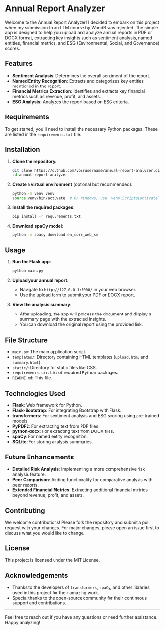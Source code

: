 # Annual Report Analyzer

Welcome to the Annual Report Analyzer! I decided to embark on this project when my submission to an LLM course by WandB was rejected. The simple app is designed to help you upload and analyze annual reports in PDF or DOCX format, extracting key insights such as sentiment analysis, named entities, financial metrics, and ESG (Environmental, Social, and Governance) scores.

## Features

- **Sentiment Analysis**: Determines the overall sentiment of the report.
- **Named Entity Recognition**: Extracts and categorizes key entities mentioned in the report.
- **Financial Metrics Extraction**: Identifies and extracts key financial metrics such as revenue, profit, and assets.
- **ESG Analysis**: Analyzes the report based on ESG criteria.

## Requirements

To get started, you'll need to install the necessary Python packages. These are listed in the `requirements.txt` file.

## Installation

1. **Clone the repository**:
    ```sh
    git clone https://github.com/yourusername/annual-report-analyzer.git
    cd annual-report-analyzer
    ```

2. **Create a virtual environment** (optional but recommended):
    ```sh
    python -m venv venv
    source venv/bin/activate  # On Windows, use `venv\Scripts\activate`
    ```

3. **Install the required packages**:
    ```sh
    pip install -r requirements.txt
    ```

4. **Download spaCy model**:
    ```sh
    python -m spacy download en_core_web_sm
    ```

## Usage

1. **Run the Flask app**:
    ```sh
    python main.py
    ```

2. **Upload your annual report**:
    - Navigate to `http://127.0.0.1:5000/` in your web browser.
    - Use the upload form to submit your PDF or DOCX report.

3. **View the analysis summary**:
    - After uploading, the app will process the document and display a summary page with the extracted insights.
    - You can download the original report using the provided link.

## File Structure

- `main.py`: The main application script.
- `templates/`: Directory containing HTML templates (`upload.html` and `summary.html`).
- `static/`: Directory for static files like CSS.
- `requirements.txt`: List of required Python packages.
- `README.md`: This file.

## Technologies Used

- **Flask**: Web framework for Python.
- **Flask-Bootstrap**: For integrating Bootstrap with Flask.
- **transformers**: For sentiment analysis and ESG scoring using pre-trained models.
- **PyPDF2**: For extracting text from PDF files.
- **python-docx**: For extracting text from DOCX files.
- **spaCy**: For named entity recognition.
- **SQLite**: For storing analysis summaries.

## Future Enhancements

- **Detailed Risk Analysis**: Implementing a more comprehensive risk analysis feature.
- **Peer Comparison**: Adding functionality for comparative analysis with peer reports.
- **Extended Financial Metrics**: Extracting additional financial metrics beyond revenue, profit, and assets.

## Contributing

We welcome contributions! Please fork the repository and submit a pull request with your changes. For major changes, please open an issue first to discuss what you would like to change.

## License

This project is licensed under the MIT License.

## Acknowledgements

- Thanks to the developers of `transformers`, `spaCy`, and other libraries used in this project for their amazing work.
- Special thanks to the open-source community for their continuous support and contributions.

---

Feel free to reach out if you have any questions or need further assistance. Happy analyzing!

